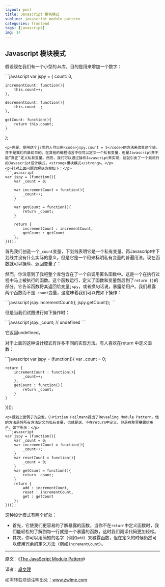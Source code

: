 ```yaml
---
layout: post
title: Javascript 模块模式
subline: javascript module pattern
categories: frontend
tags: [javascript]
img: 14
---
```


<h2>Javascript 模块模式</h2>


<p>假设现在我们有一个小型的Js库，目的是用来增加一个数字：</p>
```javascript
var jspy = {
	count: 0,

	incrementCount: function(){
		this.count++;
	},

	decrementCount: function(){
		this.count--;
	},

	getCount: function(){
		return this.count;
	}
};
```
<p>但是，使用这个js库的人可以用<code>jspy.count = 5</code>的方法来改变这个值。并不是我们的最初目的。在其他的编程语言中你可以定义一个私有变量，但是Javascript并不能“真正”定义私有变量。然而，我们可以通过操作Javascript来实现，这就引出了一个最流行的Javascript设计模式，<strong>模块模式</strong>。</p>
<p>针对上面问题的解决方案如下：</p>
```javascript
var jspy = (function(){
	var _count = 0;

	var incrementCount = function(){
		_count++;
	}

	var getCount = function(){
		return _count;
	}

	return {
		incrementCount : incrementCount,
		getCount : getCount
	};
})();
```
<p>首先我们创造一个<code>_count</code>变量，下划线表明它是一个私有变量。再Javascript中下划线并没有什么实际的意义，但是它是一个用来标明私有变量的普遍用法。现在函数就可以操纵、返回变量了：</p>
<p>然而，你注意到了我吧整个库包含在了一个自调用匿名函数中。这是一个在执行过程中马上被执行的函数。这个函数运行，定义了函数和变量然后到了<code>return {}</code>的部分，它告诉函数将其返回给变量<code>jspy</code>，或者换句话说，暴露给用户。我们暴露两个函数而不是<code>_count</code>变量，这意味着我们可以做如下操作：</p>
```javascript
jspy.incrementCount();
jspy.getCount();
```
<p>但是当我们试图进行如下操作时：</p>
```javascript
jspy._count; // undefined
```
<p>它返回undefined。</p>
<p>对于上面的这种设计模式有许多不同的实现方法。有人喜欢在return 中定义函数：</p>
```javascript
var jspy = (function(){
	var _count = 0;

	return {
		incrementCount : function(){
			_count++;
		},
		getCount : function(){
			return _count;
		}
	}
})();
```
<p>受到上面例子的启发，CHristian Heilmann提出了Revealing Module Pattern。他的方法是将所有方法定义为私有变量，也就是说，不在return中定义，但是在那里暴露给用户，如下所示：</p>
```javascript
var jspy = (function(){
	var _count = 0;
	var incrementCount = function(){
		_count++;
	}
	var resetCount = function(){
		_count = 0;
	}
	var getCount = function(){
		return _count;
	}
	return {
		add : incrementCount,
		reset : incrementCount,
		get : getCount
	};
})();
```
<p>这种设计模式有两个好处：</p>
<ul>
	<li>首先，它使我们更容易的了解暴露的函数。当你不在<code>return</code>中定义函数时，我们能轻松的了解到每一行就是一个暴露的函数，这时我们阅读代码更加轻松。</li>
	<li>其次，你可以用简短的名字（例如<code>add</code>）来暴露函数，但在定义的时候仍然可以使用冗余的定义方法（例如<code>incrementCount</code>）。</li>
</ul>
<hr>
<p>原文：《<a href="http://javascriptplayground.com/blog/2012/04/javascript-module-pattern/"><span style="color: #000000;">The JavaScript Module Pattern</span></a>》</p>
<p>译者：<a href="http://www.zwlme.com">卓文理</a></p>
<p><span style="color: #404040;">如需转载烦请注明出处：<a href="http://www.zwlme.com">www.zwlme.com</a></span></p>
